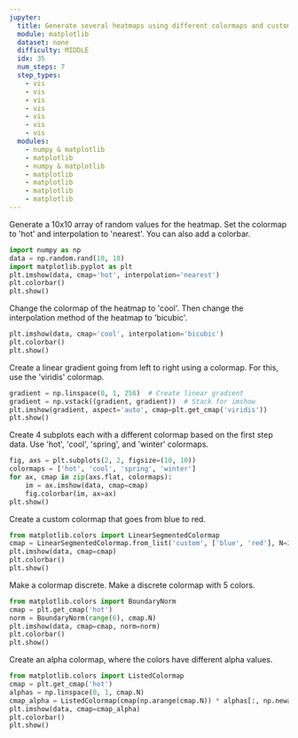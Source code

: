 ```yaml
---
jupyter:
  title: Generate several heatmaps using different colormaps and customizations in Matplotlib.
  module: matplotlib
  dataset: none
  difficulty: MIDDLE
  idx: 35
  num_steps: 7
  step_types:
    - vis
    - vis
    - vis
    - vis
    - vis
    - vis
    - vis
  modules: 
    - numpy & matplotlib
    - matplotlib
    - numpy & matplotlib
    - matplotlib
    - matplotlib
    - matplotlib
    - matplotlib
---
```


Generate a 10x10 array of random values for the heatmap. Set the colormap to 'hot' and interpolation to 'nearest'. You can also add a colorbar.
```python
import numpy as np
data = np.random.rand(10, 10)
import matplotlib.pyplot as plt
plt.imshow(data, cmap='hot', interpolation='nearest')
plt.colorbar()
plt.show()
```

Change the colormap of the heatmap to 'cool'. Then change the interpolation method of the heatmap to 'bicubic'.
```python
plt.imshow(data, cmap='cool', interpolation='bicubic')
plt.colorbar()
plt.show()
```

Create a linear gradient going from left to right using a colormap. For this, use the 'viridis' colormap. 
```python
gradient = np.linspace(0, 1, 256)  # Create linear gradient
gradient = np.vstack((gradient, gradient))  # Stack for imshow
plt.imshow(gradient, aspect='auto', cmap=plt.get_cmap('viridis'))
plt.show()
```


Create 4 subplots each with a different colormap based on the first step data. Use 'hot', 'cool', 'spring', and 'winter' colormaps.
```python
fig, axs = plt.subplots(2, 2, figsize=(10, 10))
colormaps = ['hot', 'cool', 'spring', 'winter']
for ax, cmap in zip(axs.flat, colormaps):
    im = ax.imshow(data, cmap=cmap)
    fig.colorbar(im, ax=ax)
plt.show()
```

Create a custom colormap that goes from blue to red. 
```python
from matplotlib.colors import LinearSegmentedColormap
cmap = LinearSegmentedColormap.from_list('custom', ['blue', 'red'], N=256)
plt.imshow(data, cmap=cmap)
plt.colorbar()
plt.show()
```

Make a colormap discrete. Make a discrete colormap with 5 colors. 
```python
from matplotlib.colors import BoundaryNorm
cmap = plt.get_cmap('hot')
norm = BoundaryNorm(range(6), cmap.N)
plt.imshow(data, cmap=cmap, norm=norm)
plt.colorbar()
plt.show()
```

Create an alpha colormap, where the colors have different alpha values.
```python
from matplotlib.colors import ListedColormap
cmap = plt.get_cmap('hot')
alphas = np.linspace(0, 1, cmap.N)
cmap_alpha = ListedColormap(cmap(np.arange(cmap.N)) * alphas[:, np.newaxis])
plt.imshow(data, cmap=cmap_alpha)
plt.colorbar()
plt.show()
```